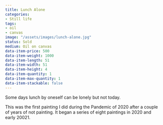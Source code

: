 ```yaml
---
title: Lunch Alone
categories:
- Still life
tags:
- oil
- canvas
image: "/assets/images/lunch-alone.jpg"
status: Sold
medium: Oil on canvas
data-item-price: 500
data-item-weight: 1000
data-item-length: 51
data-item-width: 51
data-item-height: 4
data-item-quantity: 1
data-item-max-quantity: 1
data-item-stackable: false
---
```


Some days lunch by oneself can be lonely but not today.

This was the first painting I did during the Pandemic of 2020 after a couple of years of not painting. It began a series of eight paintings in 2020 and early 20021.